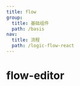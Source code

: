 ```yaml
---
title: flow
group:
  title: 基础组件
  path: /basis
nav:
  title: 流程
  path: /logic-flow-react
---
```


# flow-editor

<code src="./content/index.tsx" />
